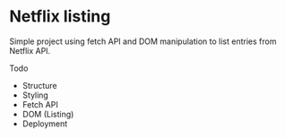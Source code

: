 # Netflix listing
Simple project using fetch API and DOM manipulation to list entries from Netflix API.

Todo
- Structure
- Styling
- Fetch API
- DOM (Listing)
- Deployment